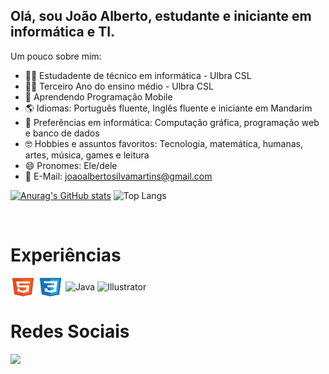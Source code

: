 ## Olá, sou João Alberto, estudante e iniciante em informática e TI.

Um pouco sobre mim:

- 👨‍💻 Estudadente de técnico em informática - Ulbra CSL
- 👨‍🎓 Terceiro Ano do ensino médio - Ulbra CSL
- 📱 Aprendendo Programação Mobile
- 🌎 Idiomas: Português fluente, Inglês fluente e iniciante em Mandarim
- 🧐 Preferências em informática: Computação gráfica, programação web e banco de dados
- 🤓 Hobbies e assuntos favoritos: Tecnologia, matemática, humanas, artes, música, games e leitura
- 😄 Pronomes: Ele/dele
- 📧 E-Mail: joaoalbertosilvamartins@gmail.com

[![Anurag's GitHub stats](https://github-readme-stats.vercel.app/api?username=joaozin11&show_icons=true&theme=dracula)](https://github.com/anuraghazra/github-readme-stats)
![Top Langs](https://github-readme-stats.vercel.app/api/top-langs/?username=DaviOliveira2001&show_progress=true&theme=dracula)

<div style="display: inline_block"> <br>
  <h1>Experiências</h1>
  <img align="center" alt="HTML" height="30" width="40" src="https://raw.githubusercontent.com/devicons/devicon/master/icons/html5/html5-original.svg">
  <img align="center" alt="CSS" height="30" width="40" src="https://raw.githubusercontent.com/devicons/devicon/master/icons/css3/css3-original.svg">
  <img align="center" alt="Java" height="30" width="80" src="https://img.shields.io/badge/Java-ED8B00?style=for-the-badge&logo=openjdk&logoColor=white">
  <img align="center" alt="Illustrator" height="30" width="130" src="https://aleen42.github.io/badges/src/illustrator.svg">
  
</div>

##

<div> 
  <h1> Redes Sociais </h1>
 <a href="https://instagram.com/joaoalberto_2603?igshid=YTQwZjQ0NmI0OA==" target="_blank"><img src="https://img.shields.io/badge/-Instagram-%23E4405F?style=for-the-badge&logo=instagram&logoColor=white" target="_blank"></a>
</div>
